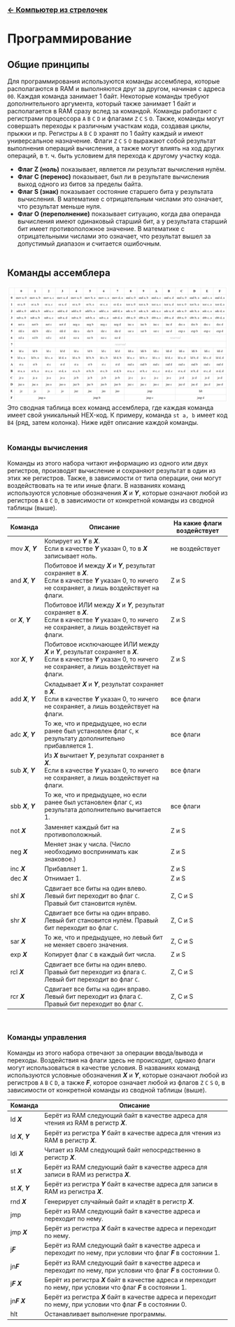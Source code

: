 ﻿### [← Компьютер из стрелочек](./computer.md)

# Программирование

## Общие принципы
Для программирования используются команды ассемблера, которые располагаются в RAM и выполняются друг за другом, начиная с адреса `00`. Каждая команда занимает 1 байт. Некоторые команды требуют дополнительного аргумента, который также занимает 1 байт и располагается в RAM сразу вслед за командой. Команды работают с регистрами процессора `A` `B` `C` `D` и флагами `Z` `C` `S` `O`. Также, команды могут совершать переходы к различным участкам кода, создавая циклы, прыжки и пр. Регистры `A` `B` `C` `D` хранят по 1 байту каждый и имеют универсальное назначение. Флаги `Z` `C` `S` `O` выражают собой результат выполнения операций вычисления, а также могут влиять на ход других операций, в т. ч. быть условием для перехода к другому участку кода.

- **Флаг Z (ноль)** показывает, является ли результат вычисления нулём.
- **Флаг C (перенос)** показывает, был ли в результате вычисления выход одного из битов за пределы байта.
- **Флаг S (знак)** показывает состояние старшего бита у результата вычисления. В математике с отрицательным числами это означает, что результат меньше нуля.
- **Флаг O (переполнение)** показывает ситуацию, когда два операнда вычисления имеют одинаковый старший бит, а у результата старший бит имеет противоположное значение. В математике с отрицательными числами это означает, что результат вышел за допустимый диапазон и считается ошибочным.
<br><br>

## Команды ассемблера
![Команды ассемблера](img/computer-assembly.png)
Это сводная таблица всех команд ассемблера, где каждая команда имеет свой уникальный HEX-код. К примеру, команда `st a, b` имеет код `B4` (ряд, затем колонка). Ниже идёт описание каждой команды. 
<br><br>

### Команды вычисления
Команды из этого набора читают информацию из одного или двух регистров, производят вычисление и сохраняют результат в один из этих же регистров. Также, в зависимости от типа операции, они могут воздействовать на те или иные флаги. В названиях команд используются условные обозначения ***X*** и ***Y***, которые означают любой из регистров `A` `B` `C` `D`, в зависимости от конкретной команды из сводной таблицы (выше).

Команда|Описание|На какие флаги воздействует
---|---|---
mov ***X***, ***Y*** |Копирует из ***Y*** в ***X***.<br>Если в качестве ***Y*** указан 0, то в ***X*** записывает ноль.|не воздействует
and ***X***, ***Y*** |Побитовое И между ***X*** и ***Y***, результат сохраняет в ***X***.<br>Если в качестве ***Y*** указан 0, то ничего не сохраняет, а лишь воздействует на флаги.|Z и S
or ***X***, ***Y*** |Побитовое ИЛИ между ***X*** и ***Y***, результат сохраняет в ***X***.<br>Если в качестве ***Y*** указан 0, то ничего не сохраняет, а лишь воздействует на флаги.|Z и S
xor ***X***, ***Y*** |Побитовое исключающее ИЛИ между ***X*** и ***Y***, результат сохраняет в ***X***.<br>Если в качестве ***Y*** указан 0, то ничего не сохраняет, а лишь воздействует на флаги.|Z и S
add ***X***, ***Y*** |Складывает ***X*** и ***Y***, результат сохраняет в ***X***.<br>Если в качестве ***Y*** указан 0, то ничего не сохраняет, а лишь воздействует на флаги.|все флаги
adc ***X***, ***Y*** |То же, что и предыдущее, но если ранее был установлен флаг `C`, к результату дополнительно прибавляется 1.|все флаги
sub ***X***, ***Y*** |Из ***X*** вычитает ***Y***, результат сохраняет в ***X***.<br>Если в качестве ***Y*** указан 0, то ничего не сохраняет, а лишь воздействует на флаги.|все флаги
sbb ***X***, ***Y*** |То же, что и предыдущее, но если ранее был установлен флаг `C`, из результата дополнительно вычитается 1.|все флаги
not ***X*** |Заменяет каждый бит на противоположный.|Z и S
neg ***X*** |Меняет знак у числа. (Число необходимо воспринимать как знаковое.)|Z и S
inc ***X*** |Прибавляет 1.|Z и S
dec ***X*** |Отнимает 1.|Z и S
shl ***X*** |Сдвигает все биты на один влево. Левый бит переходит во флаг `С`. Правый бит становится нулём.|Z, C и S
shr ***X*** |Сдвигает все биты на один вправо. Левый бит становится нулём. Правый бит переходит во флаг `С`.|Z, C и S
sar ***X*** |То же, что и предыдущее, но левый бит не меняет своего значения.|Z, C и S
exp ***X*** |Копирует флаг `С` в каждый бит числа.|Z и S
rcl ***X*** |Сдвигает все биты на один влево. Правый бит переходит из флага `С`. Левый бит переходит во флаг `С`.|Z, C и S
rcr ***X*** |Сдвигает все биты на один вправо. Левый бит переходит из флага `С`. Правый бит переходит во флаг `С`.|Z, C и S

<br>

### Команды управления
Команды из этого набора отвечают за операции ввода/вывода и переходы. Воздействия на флаги здесь не происходит, однако флаги могут использоваться в качестве условия. В названиях команд используются условные обозначения ***X*** и ***Y***, которые означают любой из регистров `A` `B` `C` `D`, а также ***F***, которое означает любой из флагов `Z` `C` `S` `O`, в зависимости от конкретной команды из сводной таблицы (выше).

Команда|Описание
---|---
ld ***X*** |Берёт из RAM следующий байт в качестве адреса для чтения из RAM в регистр ***X***.
ld ***X***, ***Y*** |Берёт из регистра ***Y*** байт в качестве адреса для чтения из RAM в регистр ***X***.
ldi ***X*** |Читает из RAM следующий байт непосредственно в регистр ***X***.
st ***X*** |Берёт из RAM следующий байт в качестве адреса для записи в RAM из регистра ***X***.
st ***X***, ***Y*** |Берёт из регистра ***Y*** байт в качестве адреса для записи в RAM из регистра ***X***.
rnd ***X*** |Генерирует случайный байт и кладёт в регистр ***X***.
jmp|Берёт из RAM следующий байт в качестве адреса и переходит по нему.
jmp ***X*** |Берёт из регистра ***X*** байт в качестве адреса и переходит по нему.
j***F*** |Берёт из RAM следующий байт в качестве адреса и переходит по нему, при условии что флаг ***F*** в состоянии 1.
jn***F*** |Берёт из RAM следующий байт в качестве адреса и переходит по нему, при условии что флаг ***F*** в состоянии 0.
j***F*** ***X*** |Берёт из регистра ***X*** байт в качестве адреса и переходит по нему, при условии что флаг ***F*** в состоянии 1.
jn***F*** ***X*** |Берёт из регистра ***X*** байт в качестве адреса и переходит по нему, при условии что флаг ***F*** в состоянии 0.
hlt|Останавливает выполнение программы.
